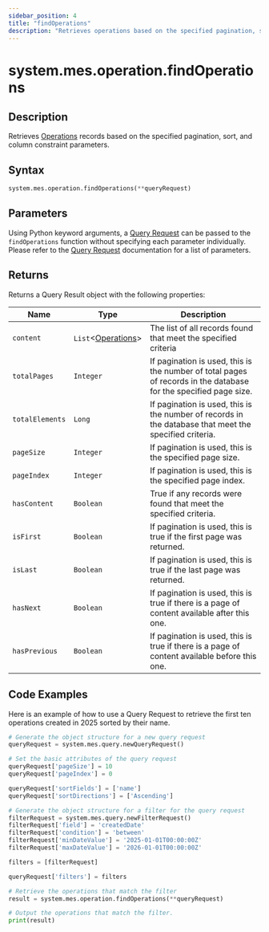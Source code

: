 ```yaml
---
sidebar_position: 4
title: "findOperations"
description: "Retrieves operations based on the specified pagination, sort, and column constraint parameters."
---
```


# system.mes.operation.findOperations

## Description

Retrieves [Operations](../../data-model/operation-model/operation) records based on the specified pagination, sort, and column constraint parameters.

## Syntax

```python
system.mes.operation.findOperations(**queryRequest)
```

## Parameters

Using Python keyword arguments, a [Query Request](../query-script-api/new-query-request) can be passed to the `findOperations` function
without specifying each parameter individually. Please refer to the [Query Request](../query-script-api/new-query-request) documentation for a list of parameters.

## Returns

Returns a Query Result object with the following properties:

| Name            | Type                                                                   | Description                                                                                                      |
| --------------- | ---------------------------------------------------------------------- | ---------------------------------------------------------------------------------------------------------------- |
| `content`       | `List`&lt;[Operations](../../data-model/operation-model/operation)&gt; | The list of all records found that meet the specified criteria                                                   |
| `totalPages`    | `Integer`                                                              | If pagination is used, this is the number of total pages of records in the database for the specified page size. |
| `totalElements` | `Long`                                                                 | If pagination is used, this is the number of records in the database that meet the specified criteria.           |
| `pageSize`      | `Integer`                                                              | If pagination is used, this is the specified page size.                                                          |
| `pageIndex`     | `Integer`                                                              | If pagination is used, this is the specified page index.                                                         |
| `hasContent`    | `Boolean`                                                              | True if any records were found that meet the specified criteria.                                                 |
| `isFirst`       | `Boolean`                                                              | If pagination is used, this is true if the first page was returned.                                              |
| `isLast`        | `Boolean`                                                              | If pagination is used, this is true if the last page was returned.                                               |
| `hasNext`       | `Boolean`                                                              | If pagination is used, this is true if there is a page of content available after this one.                      |
| `hasPrevious`   | `Boolean`                                                              | If pagination is used, this is true if there is a page of content available before this one.                     |

## Code Examples

Here is an example of how to use a Query Request to retrieve the first ten operations created in 2025 sorted by their
name.

```python
# Generate the object structure for a new query request
queryRequest = system.mes.query.newQueryRequest()

# Set the basic attributes of the query request
queryRequest['pageSize'] = 10
queryRequest['pageIndex'] = 0

queryRequest['sortFields'] = ['name']
queryRequest['sortDirections'] = ['Ascending']

# Generate the object structure for a filter for the query request
filterRequest = system.mes.query.newFilterRequest()
filterRequest['field'] = 'createdDate'
filterRequest['condition'] = 'between'
filterRequest['minDateValue'] = '2025-01-01T00:00:00Z'
filterRequest['maxDateValue'] = '2026-01-01T00:00:00Z'

filters = [filterRequest]

queryRequest['filters'] = filters

# Retrieve the operations that match the filter
result = system.mes.operation.findOperations(**queryRequest)

# Output the operations that match the filter.
print(result)
```
